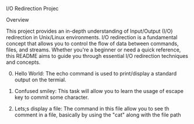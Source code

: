 I/O Redirection Projec

Overview

This project provides an in-depth understanding of Input/Output (I/O) redirection in Unix/Linux environments. I/O redirection is a fundamental concept that allows you to control the flow of data between commands, files, and streams. Whether you're a beginner or need a quick reference, this README aims to guide you through essential I/O redirection techniques and concepts.

0. Hello World: The echo command is used to print/display a standard output on the termial.

1. Confused smiley: This task will allow you to learn the usage of escape key to commit some character.

2. Lets;s display a file: The command in this file allow you to see th comment in a file, basically by using the "cat" along with the file path

  
